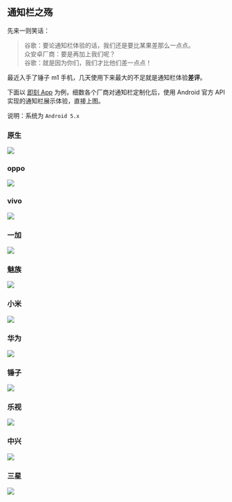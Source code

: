 ## 通知栏之殇

先来一则笑话：

> 谷歌：要论通知栏体验的话，我们还是要比某果差那么一点点。  
> 众安卓厂商：要是再加上我们呢？  
> 谷歌：就是因为你们，我们才比他们差一点点！  
 

最近入手了锤子 m1 手机，几天使用下来最大的不足就是通知栏体验**差评**。


下面以 [即刻 App](https://www.ruguoapp.com/) 为例，细数各个厂商对通知栏定制化后，使用 Android 官方 API 实现的通知栏展示体验，直接上图。

说明：系统为 `Android 5.x`

### 原生

![](http://7u2g46.com1.z0.glb.clouddn.com/nexus.jpg)

### oppo

![](http://7u2g46.com1.z0.glb.clouddn.com/oppo.jpg)

### vivo

![](http://7u2g46.com1.z0.glb.clouddn.com/vivo.jpg)

### 一加

![](http://7u2g46.com1.z0.glb.clouddn.com/oneplus.jpg)

### 魅族

![](http://7u2g46.com1.z0.glb.clouddn.com/meizu.jpg)

### 小米

![](http://7u2g46.com1.z0.glb.clouddn.com/xiaomi.jpg)

### 华为

![](http://7u2g46.com1.z0.glb.clouddn.com/huawei.jpg)

### 锤子

![](http://7u2g46.com1.z0.glb.clouddn.com/smartisan.jpg)

### 乐视

![](http://7u2g46.com1.z0.glb.clouddn.com/letv.jpg)

### 中兴

![](http://7u2g46.com1.z0.glb.clouddn.com/nubia.jpg)

### 三星

![](http://7u2g46.com1.z0.glb.clouddn.com/samsung.jpg)



